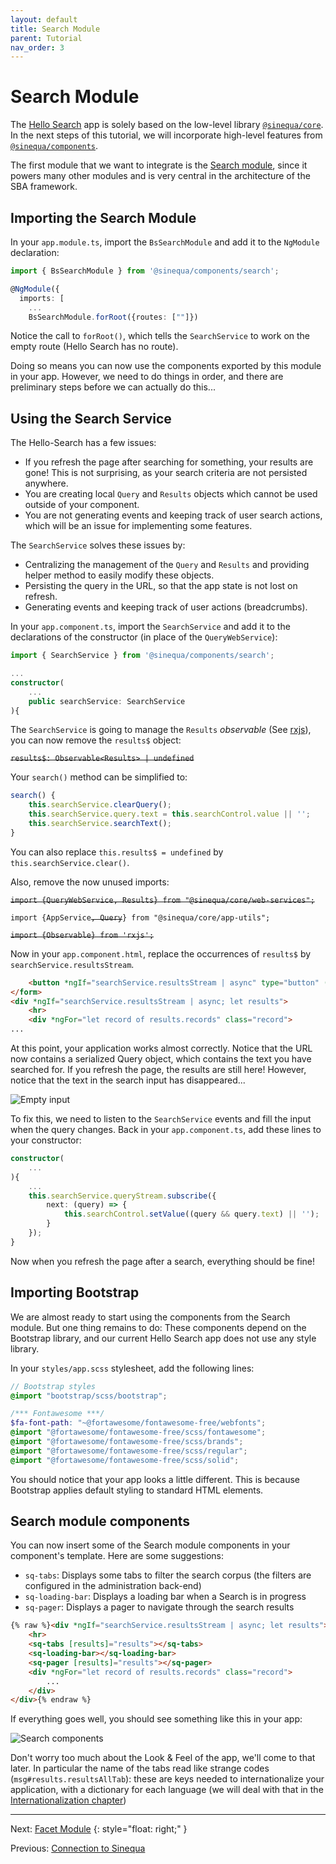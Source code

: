 ```yaml
---
layout: default
title: Search Module
parent: Tutorial
nav_order: 3
---
```


# Search Module

The [Hello Search]({{site.baseurl}}apps/1-hello-search.html) app is solely based on the low-level library [`@sinequa/core`]({{site.baseurl}}libraries/core/core.html). In the next steps of this tutorial, we will incorporate high-level features from [`@sinequa/components`]({{site.baseurl}}libraries/components/components.html).

The first module that we want to integrate is the [Search module]({{site.baseurl}}libraries/components/search.html), since it powers many other modules and is very central in the architecture of the SBA framework.

## Importing the Search Module

In your `app.module.ts`, import the `BsSearchModule` and add it to the `NgModule` declaration:

```ts
import { BsSearchModule } from '@sinequa/components/search';

@NgModule({
  imports: [
    ...
    BsSearchModule.forRoot({routes: [""]})
```

Notice the call to `forRoot()`, which tells the `SearchService` to work on the empty route (Hello Search has no route).

Doing so means you can now use the components exported by this module in your app. However, we need to do things in order, and there are preliminary steps before we can actually do this...

## Using the Search Service

The Hello-Search has a few issues:

- If you refresh the page after searching for something, your results are gone! This is not surprising, as your search criteria are not persisted anywhere.
- You are creating local `Query` and `Results` objects which cannot be used outside of your component.
- You are not generating events and keeping track of user search actions, which will be an issue for implementing some features.

The `SearchService` solves these issues by:

- Centralizing the management of the `Query` and `Results` and providing helper method to easily modify these objects.
- Persisting the query in the URL, so that the app state is not lost on refresh.
- Generating events and keeping track of user actions (breadcrumbs).

In your `app.component.ts`, import the `SearchService` and add it to the declarations of the constructor (in place of the `QueryWebService`):

```ts
import { SearchService } from '@sinequa/components/search';

...
constructor(
    ...
    public searchService: SearchService
){
```

The `SearchService` is going to manage the `Results` *observable* (See [rxjs](https://angular.io/guide/rx-library)), you can now remove the `results$` object:

~~`results$: Observable<Results> | undefined`~~

Your `search()` method can be simplified to:

```ts
search() {
    this.searchService.clearQuery();
    this.searchService.query.text = this.searchControl.value || '';
    this.searchService.searchText();
}
```

You can also replace `this.results$ = undefined` by `this.searchService.clear()`.

Also, remove the now unused imports:

~~`import {QueryWebService, Results} from "@sinequa/core/web-services";`~~

`import {AppService`~~`, Query`~~`} from "@sinequa/core/app-utils";`

~~`import {Observable} from 'rxjs';`~~

Now in your `app.component.html`, replace the occurrences of `results$` by `searchService.resultsStream`.

```html
    <button *ngIf="searchService.resultsStream | async" type="button" (click)="clear()">Clear</button>
</form>
<div *ngIf="searchService.resultsStream | async; let results">
    <hr>
    <div *ngFor="let record of results.records" class="record">
...
```

At this point, your application works almost correctly. Notice that the URL now contains a serialized Query object, which contains the text you have searched for. If you refresh the page, the results are still here! However, notice that the text in the search input has disappeared...

![Empty input]({{site.baseurl}}assets/tutorial/search-empty-input.png)

To fix this, we need to listen to the `SearchService` events and fill the input when the query changes. Back in your `app.component.ts`, add these lines to your constructor:

```ts
constructor(
    ...
){
    ...
    this.searchService.queryStream.subscribe({
        next: (query) => {
            this.searchControl.setValue((query && query.text) || '');
        }
    });
}
```

Now when you refresh the page after a search, everything should be fine!

## Importing **Bootstrap**

We are almost ready to start using the components from the Search module. But one thing remains to do: These components depend on the Bootstrap library, and our current Hello Search app does not use any style library.

In your `styles/app.scss` stylesheet, add the following lines:

```scss
// Bootstrap styles
@import "bootstrap/scss/bootstrap";

/*** Fontawesome ***/
$fa-font-path: "~@fortawesome/fontawesome-free/webfonts";
@import "@fortawesome/fontawesome-free/scss/fontawesome";
@import "@fortawesome/fontawesome-free/scss/brands";
@import "@fortawesome/fontawesome-free/scss/regular";
@import "@fortawesome/fontawesome-free/scss/solid";
```

You should notice that your app looks a little different. This is because Bootstrap applies default styling to standard HTML elements.

## Search module components

You can now insert some of the Search module components in your component's template. Here are some suggestions:

- `sq-tabs`: Displays some tabs to filter the search corpus (the filters are configured in the administration back-end)
- `sq-loading-bar`: Displays a loading bar when a Search is in progress
- `sq-pager`: Displays a pager to navigate through the search results

```html
{% raw %}<div *ngIf="searchService.resultsStream | async; let results">
    <hr>
    <sq-tabs [results]="results"></sq-tabs>
    <sq-loading-bar></sq-loading-bar>
    <sq-pager [results]="results"></sq-pager>
    <div *ngFor="let record of results.records" class="record">
        ...
    </div>
</div>{% endraw %}
```

If everything goes well, you should see something like this in your app:

![Search components]({{site.baseurl}}assets/tutorial/search-components.png)

Don't worry too much about the Look & Feel of the app, we'll come to that later. In particular the name of the tabs read like strange codes (`msg#results.resultsAllTab`): these are keys needed to internationalize your application, with a dictionary for each language (we will deal with that in the [Internationalization chapter](intl.html))

---

Next: [Facet Module](facet-module.html)
{: style="float: right;" }

Previous: [Connection to Sinequa](connection.html)

